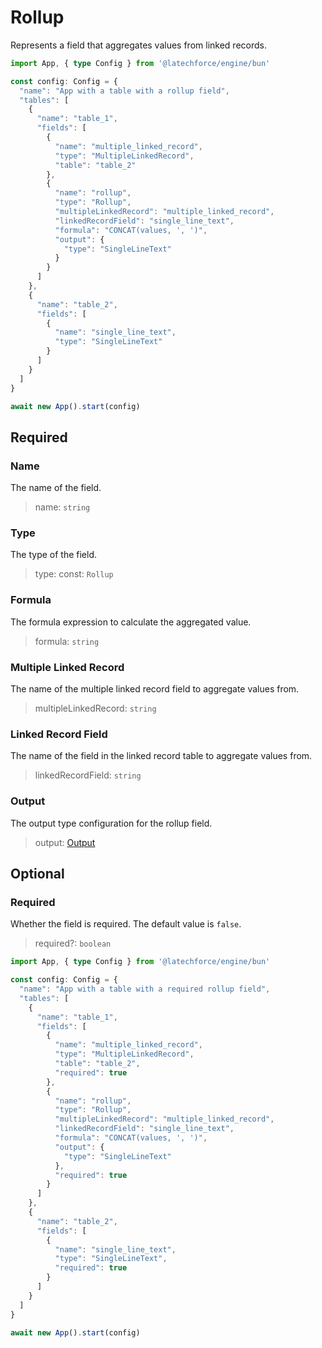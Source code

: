 # Rollup

Represents a field that aggregates values from linked records.

```ts
import App, { type Config } from '@latechforce/engine/bun'

const config: Config = {
  "name": "App with a table with a rollup field",
  "tables": [
    {
      "name": "table_1",
      "fields": [
        {
          "name": "multiple_linked_record",
          "type": "MultipleLinkedRecord",
          "table": "table_2"
        },
        {
          "name": "rollup",
          "type": "Rollup",
          "multipleLinkedRecord": "multiple_linked_record",
          "linkedRecordField": "single_line_text",
          "formula": "CONCAT(values, ', ')",
          "output": {
            "type": "SingleLineText"
          }
        }
      ]
    },
    {
      "name": "table_2",
      "fields": [
        {
          "name": "single_line_text",
          "type": "SingleLineText"
        }
      ]
    }
  ]
}

await new App().start(config)
```
## Required

### Name

The name of the field.
>name: `string`

### Type

The type of the field.
>type: const: `Rollup`

### Formula

The formula expression to calculate the aggregated value.
>formula: `string`

### Multiple Linked Record

The name of the multiple linked record field to aggregate values from.
>multipleLinkedRecord: `string`

### Linked Record Field

The name of the field in the linked record table to aggregate values from.
>linkedRecordField: `string`

### Output

The output type configuration for the rollup field.
>output: [Output](/api/table/field/rollup/output)

## Optional

### Required

Whether the field is required.
The default value is `false`.
>required?: `boolean`

```ts
import App, { type Config } from '@latechforce/engine/bun'

const config: Config = {
  "name": "App with a table with a required rollup field",
  "tables": [
    {
      "name": "table_1",
      "fields": [
        {
          "name": "multiple_linked_record",
          "type": "MultipleLinkedRecord",
          "table": "table_2",
          "required": true
        },
        {
          "name": "rollup",
          "type": "Rollup",
          "multipleLinkedRecord": "multiple_linked_record",
          "linkedRecordField": "single_line_text",
          "formula": "CONCAT(values, ', ')",
          "output": {
            "type": "SingleLineText"
          },
          "required": true
        }
      ]
    },
    {
      "name": "table_2",
      "fields": [
        {
          "name": "single_line_text",
          "type": "SingleLineText",
          "required": true
        }
      ]
    }
  ]
}

await new App().start(config)
```
